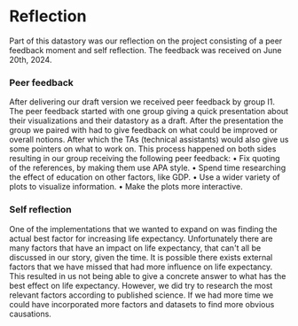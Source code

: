 # Reflection
Part of this datastory was our reflection on the project consisting of a peer feedback moment and self reflection. The feedback was received on June 20th, 2024. 

### Peer feedback
After delivering our draft version we received peer feedback by group I1. The peer feedback started with one group giving a quick presentation about their visualizations and their datastory as a draft. After the presentation the group we paired with had to give feedback on what could be improved or overall notions. After which the TAs (technical assistants) would also give us some pointers on what to work on. This process happened on both sides resulting in our group receiving the following peer feedback:
    • Fix quoting of the references, by making them use APA style.
    • Spend time researching the effect of education on other factors, like GDP.
    • Use a wider variety of plots to visualize information.
    • Make the plots more interactive.


### Self reflection
One of the implementations that we wanted to expand on was finding the actual best factor for increasing life expectancy. Unfortunately there are many factors that have an impact on life expectancy, that can't all be discussed in our story, given the time. It is possible there exists external factors that we have missed that had more influence on life expectancy. This resulted in us not being able to give a concrete answer to what has the best effect on life expectancy. However, we did try to research the most relevant factors according to published science. If we had more time we could have incorporated more factors and datasets to find more obvious causations.